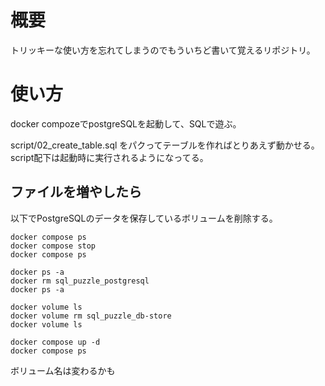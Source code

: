 # 概要
トリッキーな使い方を忘れてしまうのでもういちど書いて覚えるリポジトリ。

# 使い方
docker compozeでpostgreSQLを起動して、SQLで遊ぶ。

script/02_create_table.sql をパクってテーブルを作ればとりあえず動かせる。script配下は起動時に実行されるようになってる。

## ファイルを増やしたら
以下でPostgreSQLのデータを保存しているボリュームを削除する。
```shell
docker compose ps
docker compose stop
docker compose ps

docker ps -a
docker rm sql_puzzle_postgresql
docker ps -a

docker volume ls
docker volume rm sql_puzzle_db-store
docker volume ls

docker compose up -d
docker compose ps
```
ボリューム名は変わるかも




